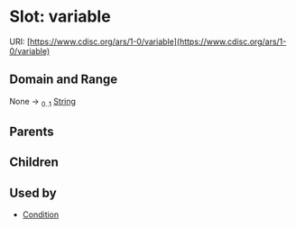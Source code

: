 
# Slot: variable




URI: [https://www.cdisc.org/ars/1-0/variable](https://www.cdisc.org/ars/1-0/variable)


## Domain and Range

None &#8594;  <sub>0..1</sub> [String](types/String.md)

## Parents


## Children


## Used by

 * [Condition](Condition.md)
